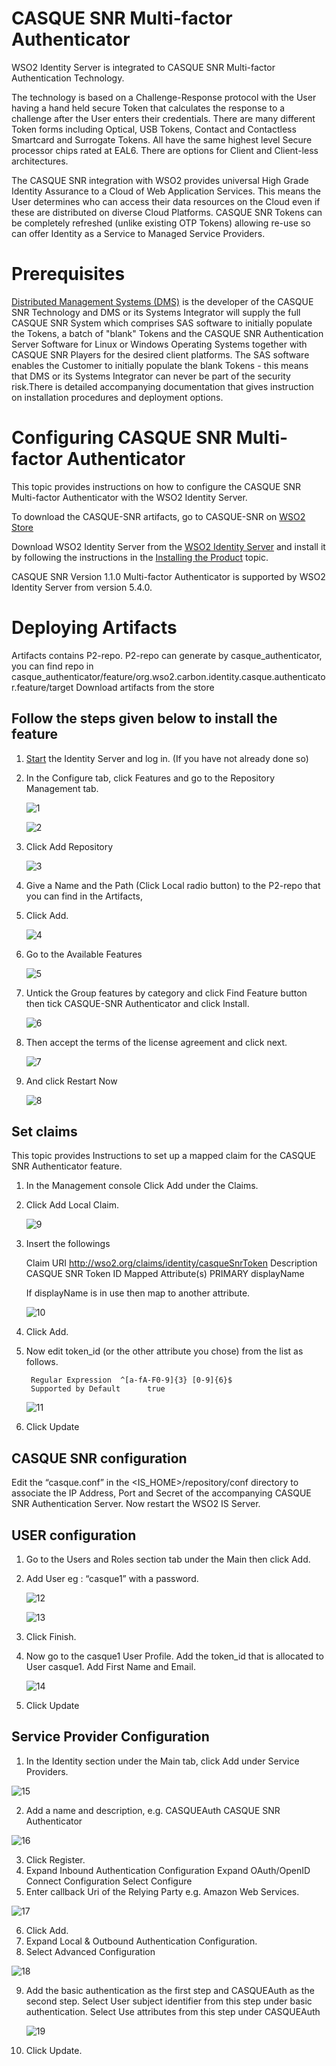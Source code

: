 # CASQUE SNR Multi-factor Authenticator

WSO2 Identity Server is integrated to CASQUE SNR Multi-factor Authentication
Technology. 

The technology is based on a Challenge-Response protocol with the User having a hand held secure Token that calculates the response to a challenge after the User enters their credentials. There are many different Token forms including Optical, USB Tokens, Contact and Contactless Smartcard and Surrogate Tokens. All have the same highest level Secure processor chips rated at EAL6. There are options for Client and Client-less architectures.

The CASQUE SNR integration with WSO2 provides universal High Grade Identity Assurance to a Cloud of Web Application Services. This means the User determines who can access their data resources on the Cloud even if these are distributed on diverse Cloud Platforms. 
CASQUE SNR Tokens can be completely refreshed (unlike existing OTP Tokens) allowing re-use so can offer Identity as a Service to Managed Service Providers.

# Prerequisites

[Distributed Management Systems (DMS)](http://www.casque.co.uk/) is the developer of the CASQUE SNR Technology and DMS or its Systems Integrator will supply the full CASQUE SNR System which comprises SAS software to initially populate the Tokens, a batch of "blank" Tokens and the CASQUE SNR Authentication Server Software for Linux or Windows Operating Systems together with CASQUE SNR Players for the desired client platforms. The SAS software enables the Customer to initially populate the blank Tokens - this means that DMS or its Systems Integrator can never be part of the security risk.There is detailed accompanying documentation that gives instruction on installation procedures and deployment options.

# Configuring CASQUE SNR Multi-factor Authenticator

This topic provides instructions on how to configure the CASQUE SNR Multi-factor Authenticator with the WSO2 Identity Server.

To download the CASQUE-SNR artifacts, go to CASQUE-SNR on [WSO2 Store](https://store.wso2.com/)

Download WSO2 Identity Server from the [WSO2 Identity Server](https://wso2.com/identity-and-access-management) and install it by following the instructions in the [Installing the Product](https://docs.wso2.com/display/IS540/Installation+Guide) topic.

CASQUE SNR Version 1.1.0 Multi-factor Authenticator is supported by WSO2 Identity Server from version 5.4.0.

# Deploying Artifacts

Artifacts contains P2-repo. P2-repo can generate by casque_authenticator, you can find repo in casque_authenticator/feature/org.wso2.carbon.identity.casque.authenticator.feature/target 
Download artifacts from the store

## Follow the steps given below to install the feature

1. [Start](https://docs.wso2.com/display/IS540/Running+the+Product) the Identity Server      and log in. (If you have not already done so)
2. In the Configure tab, click Features and go to the Repository Management tab.

    ![1](images/1.png "1")

    ![2](images/2.png "2")

3. Click Add Repository

    ![3](images/3.png "3")

4. Give a Name and the Path (Click Local radio button) to the P2-repo that you can find     in the Artifacts,
5. Click Add.

    ![4](images/4.png "4")

6. Go to the Available Features

    ![5](images/5.png "5")

7. Untick the Group features by category and click Find Feature button then tick CASQUE-SNR Authenticator and click Install. 

    ![6](images/6.png "6")

8. Then accept the terms of the license agreement and click next.

    ![7](images/7.png "7")

9. And click Restart Now

    ![8](images/8.png "8")

## Set claims

This topic provides Instructions to set up a mapped claim for the CASQUE SNR Authenticator feature.

1. In the Management console Click Add under the Claims.
2. Click Add Local Claim.

    ![9](images/9.png "9")

3. Insert the followings

    Claim URI		http://wso2.org/claims/identity/casqueSnrToken
    Description		CASQUE SNR Token ID
    Mapped Attribute(s)	PRIMARY   displayName

    If displayName is in use then map to another attribute.

    ![10](images/10.png "10")

4. Click Add.
5. Now edit token_id (or the other attribute you chose) from the list as follows.

        Regular Expression	^[a-fA-F0-9]{3} [0-9]{6}$
        Supported by Default	  true

     ![11](images/11.png "11")   

6. Click Update

## CASQUE SNR configuration

Edit the “casque.conf” in the <IS_HOME>/repository/conf directory to associate the IP Address, Port and Secret of the accompanying CASQUE SNR Authentication Server. 
Now restart the WSO2 IS Server.

## USER configuration 

1. Go to the Users and Roles section tab under the Main then click Add.
2. Add User eg : “casque1” with a password.

    ![12](images/12.png "12")

    ![13](images/13.png "13")

3. Click Finish.
4. Now go to the casque1 User Profile.
    Add the token_id that is allocated to User casque1.
    Add First Name and Email.

    ![14](images/1.png "14")

5. Click Update	

## Service Provider Configuration 

1. In the Identity section under the Main tab, click Add under Service Providers.

![15](images/15.png "15")

2. Add a name and description, e.g.
        CASQUEAuth
        CASQUE SNR Authenticator

![16](images/16.png "16")        

3. Click Register.
4. Expand Inbound Authentication Configuration
   Expand OAuth/OpenID Connect Configuration
   Select Configure
5. Enter callback Uri of the Relying Party e.g. Amazon  Web Services.

![17](images/17.png "17")

6. Click Add.
7. Expand Local & Outbound Authentication Configuration.
8. Select Advanced Configuration

![18](images/18.png "18")

9. Add the basic authentication as the first step and CASQUEAuth as the second step.
   Select User subject identifier from this step under basic authentication.
   Select Use attributes from this step under CASQUEAuth

   ![19](images/19.png "19")

10. Click Update. 